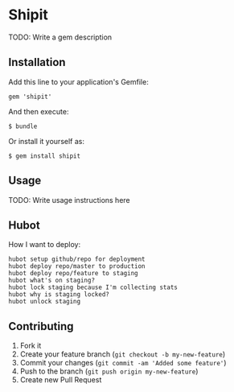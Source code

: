 # Shipit

TODO: Write a gem description

## Installation

Add this line to your application's Gemfile:

    gem 'shipit'

And then execute:

    $ bundle

Or install it yourself as:

    $ gem install shipit

## Usage

TODO: Write usage instructions here

## Hubot
How I want to deploy:

```
hubot setup github/repo for deployment
hubot deploy repo/master to production
hubot deploy repo/feature to staging
hubot what's on staging?
hubot lock staging because I'm collecting stats
hubot why is staging locked?
hubot unlock staging
```

## Contributing

1. Fork it
2. Create your feature branch (`git checkout -b my-new-feature`)
3. Commit your changes (`git commit -am 'Added some feature'`)
4. Push to the branch (`git push origin my-new-feature`)
5. Create new Pull Request
